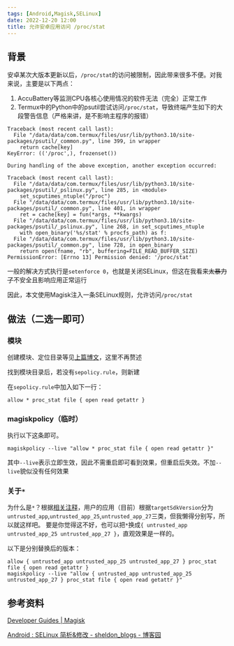 ```yaml
---
tags: [Android,Magisk,SELinux]
date: 2022-12-20 12:00
title: 允许安卓应用访问 /proc/stat
---
```


## 背景

安卓某次大版本更新以后，`/proc/stat`的访问被限制，因此带来很多不便。对我来说，主要是以下两点：

1. AccuBattery等监测CPU各核心使用情况的软件无法（完全）正常工作
2. Termux中的Python中的psutil尝试访问`/proc/stat`，导致终端产生如下的大段警告信息（严格来讲，是不影响主程序的报错）

```
Traceback (most recent call last):
  File "/data/data/com.termux/files/usr/lib/python3.10/site-packages/psutil/_common.py", line 399, in wrapper
    return cache[key]
KeyError: (('/proc',), frozenset())

During handling of the above exception, another exception occurred:

Traceback (most recent call last):
  File "/data/data/com.termux/files/usr/lib/python3.10/site-packages/psutil/_pslinux.py", line 285, in <module>
    set_scputimes_ntuple("/proc")
  File "/data/data/com.termux/files/usr/lib/python3.10/site-packages/psutil/_common.py", line 401, in wrapper
    ret = cache[key] = fun(*args, **kwargs)
  File "/data/data/com.termux/files/usr/lib/python3.10/site-packages/psutil/_pslinux.py", line 268, in set_scputimes_ntuple
    with open_binary('%s/stat' % procfs_path) as f:
  File "/data/data/com.termux/files/usr/lib/python3.10/site-packages/psutil/_common.py", line 728, in open_binary
    return open(fname, "rb", buffering=FILE_READ_BUFFER_SIZE)
PermissionError: [Errno 13] Permission denied: '/proc/stat'
```

一般的解决方式执行是`setenforce 0`，也就是关闭SELinux，但这在我看来<del>太暴力了</del>不安全且影响应用正常运行

因此，本文使用Magisk注入一条SELinux规则，允许访问`/proc/stat`

## 做法（二选一即可）

### 模块

创建模块、定位目录等见[上篇博文](https://young-lord.github.io/posts/修改安卓10音量阶数)，这里不再赘述

找到模块目录后，若没有`sepolicy.rule`，则新建

在`sepolicy.rule`中加入如下一行：

```
allow * proc_stat file { open read getattr }
```

### magiskpolicy（临时）

执行以下这条即可。

```
magiskpolicy --live "allow * proc_stat file { open read getattr }"
```

其中`--live`表示立即生效，因此不需重启即可看到效果，但重启后失效。不加`--live`貌似没有任何效果

### 关于`*`

为什么是`*`？根据[相关注释](https://github.com/AOSDP/android_system_sepolicy/blob/9.0/private/untrusted_app_27.te#L4)，用户的应用（目前）根据`targetSdkVersion`分为
`untrusted_app`,`untrusted_app_25`,`untrusted_app_27`三类，但我懒得分别写，所以就这样吧。
要是你觉得这不好，也可以把`*`换成`{ untrusted_app untrusted_app_25 untrusted_app_27 }`，直观效果是一样的。

以下是分别替换后的版本：

```
allow { untrusted_app untrusted_app_25 untrusted_app_27 } proc_stat file { open read getattr }
magiskpolicy --live "allow { untrusted_app untrusted_app_25 untrusted_app_27 } proc_stat file { open read getattr }"
```

## 参考资料

[Developer Guides | Magisk](https://topjohnwu.github.io/Magisk/guides.html)

[Android : SELinux 简析&修改 - sheldon_blogs - 博客园](https://www.cnblogs.com/blogs-of-lxl/p/7515023.html)
